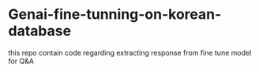 # Genai-fine-tunning-on-korean-database
this repo contain code regarding extracting  response from fine tune model for Q&amp;A
